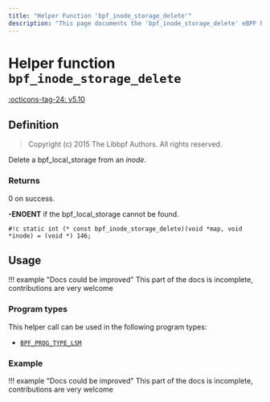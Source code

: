 ```yaml
---
title: "Helper Function 'bpf_inode_storage_delete'"
description: "This page documents the 'bpf_inode_storage_delete' eBPF helper function, including its definition, usage, program types that can use it, and examples."
---
```

# Helper function `bpf_inode_storage_delete`

<!-- [FEATURE_TAG](bpf_inode_storage_delete) -->
[:octicons-tag-24: v5.10](https://github.com/torvalds/linux/commit/8ea636848aca35b9f97c5b5dee30225cf2dd0fe6)
<!-- [/FEATURE_TAG] -->

## Definition

> Copyright (c) 2015 The Libbpf Authors. All rights reserved.


<!-- [HELPER_FUNC_DEF] -->
Delete a bpf_local_storage from an _inode_.

### Returns

0 on success.

**-ENOENT** if the bpf_local_storage cannot be found.

`#!c static int (* const bpf_inode_storage_delete)(void *map, void *inode) = (void *) 146;`
<!-- [/HELPER_FUNC_DEF] -->

## Usage

!!! example "Docs could be improved"
    This part of the docs is incomplete, contributions are very welcome

### Program types

This helper call can be used in the following program types:

<!-- DO NOT EDIT MANUALLY -->
<!-- [HELPER_FUNC_PROG_REF] -->
 * [`BPF_PROG_TYPE_LSM`](../program-type/BPF_PROG_TYPE_LSM.md)
<!-- [/HELPER_FUNC_PROG_REF] -->

### Example

!!! example "Docs could be improved"
    This part of the docs is incomplete, contributions are very welcome
